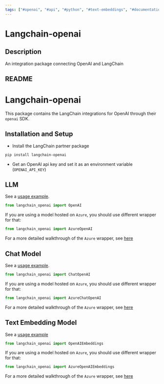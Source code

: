 ```yaml
---
tags: ["#openai", "#api", "#python", "#text-embeddings", "#documentation", "|", "#langchain", "#integration-package", "#azure-support"]
---
```


# Langchain-openai

## Description

An integration package connecting OpenAI and LangChain

## README

# Langchain-openai

This package contains the LangChain integrations for OpenAI through their `openai` SDK.

## Installation and Setup

- Install the LangChain partner package
```bash
pip install langchain-openai
```
- Get an OpenAI api key and set it as an environment variable (`OPENAI_API_KEY`)

## LLM

See a [usage example](http://python.langchain.com/docs/integrations/llms/openai).

```python
from langchain_openai import OpenAI
```

If you are using a model hosted on `Azure`, you should use different wrapper for that:
```python
from langchain_openai import AzureOpenAI
```
For a more detailed walkthrough of the `Azure` wrapper, see [here](http://python.langchain.com/docs/integrations/llms/azure_openai)

## Chat Model

See a [usage example](http://python.langchain.com/docs/integrations/chat/openai).

```python
from langchain_openai import ChatOpenAI
```

If you are using a model hosted on `Azure`, you should use different wrapper for that:
```python
from langchain_openai import AzureChatOpenAI
```
For a more detailed walkthrough of the `Azure` wrapper, see [here](http://python.langchain.com/docs/integrations/chat/azure_chat_openai)

## Text Embedding Model

See a [usage example](http://python.langchain.com/docs/integrations/text_embedding/openai)

```python
from langchain_openai import OpenAIEmbeddings
```

If you are using a model hosted on `Azure`, you should use different wrapper for that:
```python
from langchain_openai import AzureOpenAIEmbeddings
```
For a more detailed walkthrough of the `Azure` wrapper, see [here](https://python.langchain.com/docs/integrations/text_embedding/azureopenai)
